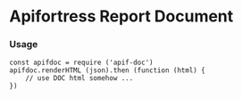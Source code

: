 # Apifortress Report Document

### Usage

```
const apifdoc = require ('apif-doc')
apifdoc.renderHTML (json).then (function (html) {
    // use DOC html somehow ...
})
```

